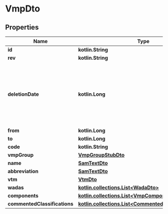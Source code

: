 
# VmpDto

## Properties
Name | Type | Description | Notes
------------ | ------------- | ------------- | -------------
**id** | **kotlin.String** |  |
**rev** | **kotlin.String** |  |  [optional]
**deletionDate** | **kotlin.Long** | hard delete (unix epoch in ms) timestamp of the object. Filled automatically when deletePatient is called. |  [optional]
**from** | **kotlin.Long** |  |  [optional]
**to** | **kotlin.Long** |  |  [optional]
**code** | **kotlin.String** |  |  [optional]
**vmpGroup** | [**VmpGroupStubDto**](VmpGroupStubDto.md) |  |  [optional]
**name** | [**SamTextDto**](SamTextDto.md) |  |  [optional]
**abbreviation** | [**SamTextDto**](SamTextDto.md) |  |  [optional]
**vtm** | [**VtmDto**](VtmDto.md) |  |  [optional]
**wadas** | [**kotlin.collections.List&lt;WadaDto&gt;**](WadaDto.md) |  |  [optional]
**components** | [**kotlin.collections.List&lt;VmpComponentDto&gt;**](VmpComponentDto.md) |  |  [optional]
**commentedClassifications** | [**kotlin.collections.List&lt;CommentedClassificationDto&gt;**](CommentedClassificationDto.md) |  |  [optional]
